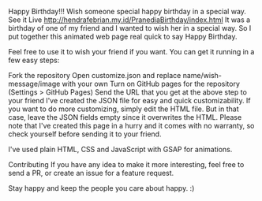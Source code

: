 Happy Birthday!!!
Wish someone special happy birthday in a special way.
See it Live http://hendrafebrian.my.id/PranediaBirthday/index.html
It was a birthday of one of my friend and I wanted to wish her in a special way. So I put together this animated web page real quick to say Happy Birthday.

Feel free to use it to wish your friend if you want. You can get it running in a few easy steps:

Fork the repository
Open customize.json and replace name/wish-message/image with your own
Turn on GitHub pages for the repository (Settings > GitHub Pages)
Send the URL that you get at the above step to your friend
I've created the JSON file for easy and quick customizability. If you want to do more customizing, simply edit the HTML file. But in that case, leave the JSON fields empty since it overwrites the HTML. Please note that I've created this page in a hurry and it comes with no warranty, so check yourself before sending it to your friend.

I've used plain HTML, CSS and JavaScript with GSAP for animations.

Contributing
If you have any idea to make it more interesting, feel free to send a PR, or create an issue for a feature request.

Stay happy and keep the people you care about happy. :)
